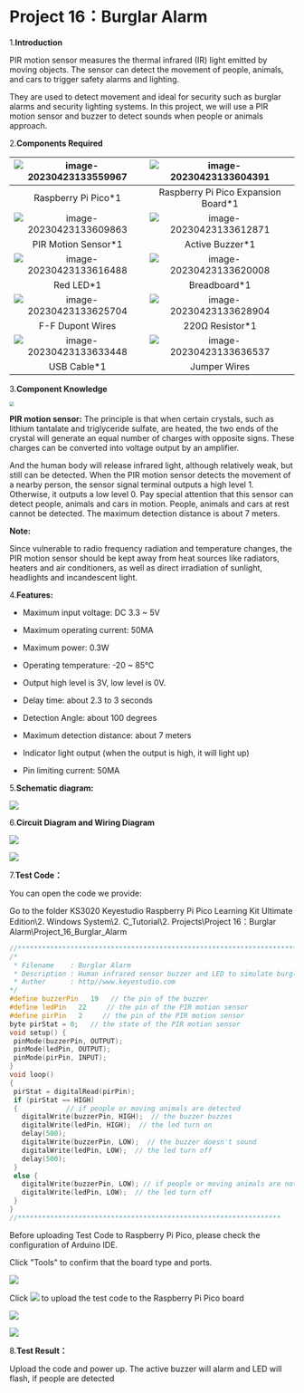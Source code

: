 # Project 16：Burglar Alarm

1.**Introduction**

PIR motion sensor measures the thermal infrared (IR) light emitted by moving objects. The sensor can detect the movement of people, animals, and cars to trigger safety alarms and lighting. 

They are used to detect movement and ideal for security such as burglar alarms and security lighting systems. In this project, we will use a PIR motion sensor and buzzer to detect sounds when people or animals approach.

2.**Components Required**

| ![image-20230423133559967](media/image-20230423133559967.png) | ![image-20230423133604391](media/image-20230423133604391.png) |
| :----------------------------------------------------------: | :----------------------------------------------------------: |
|                     Raspberry Pi Pico*1                      |             Raspberry Pi Pico Expansion Board*1              |
| ![image-20230423133609863](media/image-20230423133609863.png) | ![image-20230423133612871](media/image-20230423133612871.png) |
|                     PIR Motion Sensor*1                      |                       Active Buzzer*1                        |
| ![image-20230423133616488](media/image-20230423133616488.png) | ![image-20230423133620008](media/image-20230423133620008.png) |
|                          Red LED*1                           |                         Breadboard*1                         |
| ![image-20230423133625704](media/image-20230423133625704.png) | ![image-20230423133628904](media/image-20230423133628904.png) |
|                       F-F Dupont Wires                       |                       220Ω Resistor*1                        |
| ![image-20230423133633448](media/image-20230423133633448.png) | ![image-20230423133636537](media/image-20230423133636537.png) |
|                         USB Cable*1                          |                         Jumper Wires                         |



3.**Component Knowledge**

<img src="/media/9eb70172b21091e0a523d65bd209b641.png" style="zoom:50%;" />

**PIR motion sensor:** The principle is that when certain crystals, such as lithium tantalate and triglyceride sulfate, are heated, the two ends of the crystal will generate an equal number of charges with opposite signs. These charges can be converted into voltage output by an amplifier. 

And the human body will release infrared light, although relatively weak, but still can be detected. When the PIR motion sensor detects the movement of a nearby person, the sensor signal terminal outputs a high level 1. Otherwise, it outputs a low level 0. Pay special attention that this sensor can detect people, animals and cars in motion. People, animals and cars at rest cannot be detected. The maximum detection distance is about 7 meters.

**Note:** 

Since vulnerable to radio frequency radiation and temperature changes, the PIR motion sensor should be kept away from heat sources like radiators, heaters and air conditioners, as well as direct irradiation of sunlight, headlights and incandescent light.

4.**Features:**

- Maximum input voltage: DC 3.3 \~ 5V

- Maximum operating current: 50MA

- Maximum power: 0.3W

- Operating temperature: -20 \~ 85℃

- Output high level is 3V, low level is 0V.

- Delay time: about 2.3 to 3 seconds

- Detection Angle: about 100 degrees

- Maximum detection distance: about 7 meters

- Indicator light output (when the output is high, it will light up)

- Pin limiting current: 50MA



5.**Schematic diagram:**

![](/media/9e1ec604aa6f9d4a3c1fe41d4bccd699.png)

6.**Circuit Diagram and Wiring Diagram**

![](/media/8af6a40d69c138216548320abc46ed35.png)

![](/media/d028bb819eed7cf3a08af69a47ecfce6.png)

7.**Test Code：**

You can open the code we provide:

Go to the folder KS3020 Keyestudio Raspberry Pi Pico Learning Kit Ultimate Edition\\2. Windows System\\2. C\_Tutorial\\2. Projects\\Project 16：Burglar Alarm\\Project\_16\_Burglar\_Alarm

```c
//**********************************************************************
/* 
 * Filename    : Burglar Alarm
 * Description : Human infrared sensor buzzer and LED to simulate burglar alarm.
 * Auther      : http//www.keyestudio.com
*/
#define buzzerPin   19   // the pin of the buzzer
#define ledPin   22     // the pin of the PIR motion sensor
#define pirPin   2     // the pin of the PIR motion sensor
byte pirStat = 0;   // the state of the PIR motion sensor
void setup() {
 pinMode(buzzerPin, OUTPUT); 
 pinMode(ledPin, OUTPUT);    
 pinMode(pirPin, INPUT);     
}
void loop()
{
 pirStat = digitalRead(pirPin); 
 if (pirStat == HIGH)
 {            // if people or moving animals are detected
   digitalWrite(buzzerPin, HIGH);  // the buzzer buzzes
   digitalWrite(ledPin, HIGH);  // the led turn on
   delay(500);
   digitalWrite(buzzerPin, LOW);  // the buzzer doesn't sound
   digitalWrite(ledPin, LOW);  // the led turn off
   delay(500);
 } 
 else {
   digitalWrite(buzzerPin, LOW); // if people or moving animals are not detected, turn off buzzers
   digitalWrite(ledPin, LOW);  // the led turn off
 }
}
//*****************************************************************
```


Before uploading Test Code to Raspberry Pi Pico, please check the configuration of Arduino IDE.

Click "Tools" to confirm that the board type and ports.

![](/media/df24d1e339847546799830ed605aa075.png)

Click ![](/media/b0d41283bf5ae66d2d5ab45db15331ba.png) to upload the test code to the Raspberry Pi Pico board

![](/media/6107ae4bec989b865b86ca9e85080ec3.png)

![](/media/7c6522fbc3829e0dcea07284a22fb1d2.png)

8.**Test Result：**

Upload the code and power up. The active buzzer will alarm and LED will flash, if people are detected
